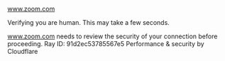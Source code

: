 www.zoom.com

Verifying you are human. This may take a few seconds.

www.zoom.com needs to review the security of your connection before proceeding.
Ray ID: 91d2ec53785567e5
Performance & security by Cloudflare